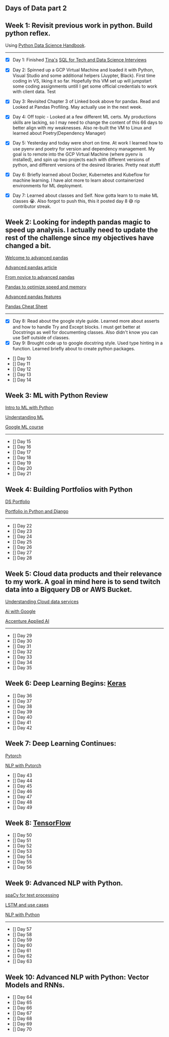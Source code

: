 **Days of Data part 2** 
---

Week 1: Revisit previous work in python. Build python reflex.
---

Using [Python Data Science Handbook](https://github.com/jakevdp/PythonDataScienceHandbook).

---
- [x] Day 1: Finished [Tina's](https://www.youtube.com/channel/UC2UXDak6o7rBm23k3Vv5dww) [SQL for Tech and Data Science Interviews](https://www.udemy.com/course/sql-for-tech-and-data-science-interviews/learn/lecture/26613654#questions/15758816)
- [x] Day 2: Spinned up a GCP Virtual Machine and loaded it with Python, Visual Studio and some additional helpers (Juypter, Black). First time coding in VS, liking it so far. Hopefully this VM set up will jumpstart some coding assignments untill I get some official credentials to work with client data. Test 
- [x] Day 3: Revisited Chapter 3 of Linked book above for pandas. Read and Looked at Pandas Profiling. May actually use in the next week. 
- [x] Day 4: Off topic - Looked at a few different ML certs. My productions skills are lacking, so I may need to change the content of this 66 days to better align with my weaknesses. Also re-built the VM to Linux and learned about Poetry(Dependency Manager)
- [x] Day 5: Yesterday and today were short on time. At work I learned how to use pyenv and poetry for version and dependency management. My goal is to remote into the GCP Virtual Machine (where pyenv is installed), and spin up two projects each with different versions of python, and different versions of the desired libraries. Pretty neat stuff!
- [x] Day 6: Briefly learned about Docker, Kubernetes and Kubeflow for machine learning. I have alot more to learn about containerized environments for ML deployment. 
- [x] Day 7: Learned about classes and Self. Now gotta learn to to make ML classes 😭. Also forgot to push this, this it posted day 8 😅 rip contributor streak.


Week 2: Looking for indepth pandas magic to speed up analysis. **I actually need to update the rest of the challenge since my objectives have changed a bit.** 
---

[Welcome to advanced pandas](https://www.kaggle.com/residentmario/welcome-to-advanced-pandas)

[Advanced pandas article](https://towardsdatascience.com/learn-advanced-features-for-pythons-main-data-analysis-library-in-20-minutes-d0eedd90d086)

[From novice to advanced pandas](https://towardsdatascience.com/30-examples-to-get-you-from-a-novice-to-an-advanced-pandas-user-e6eb4e8750b7)

[Pandas to optimize speed and memory](https://medium.com/bigdatarepublic/advanced-pandas-optimize-speed-and-memory-a654b53be6c2)

[Advanced pandas features](https://www.kdnuggets.com/2019/10/5-advanced-features-pandas.html)

[Pandas Cheat Sheet](https://www.educative.io/blog/pandas-cheat-sheet)

---

- [x] Day 8: Read about the google style guide. Learned more about asserts and how to handle Try and Except blocks. I must get better at Docstrings as well for documenting classes. Also didn't know you can use Self outside of classes. 
- [x] Day 9: Brought code up to google docstring style. Used type hinting in a function. Learned briefly about to create python packages.  
- [] Day 10
- [] Day 11
- [] Day 12
- [] Day 13
- [] Day 14

Week 3: ML with Python Review 
---

[Intro to ML with Python](http://noracook.io/Books/Python/introductiontomachinelearningwithpython.pdf)

[Understanding ML](https://www.cs.huji.ac.il/~shais/UnderstandingMachineLearning/copy.html)

[Google ML course](https://developers.google.com/machine-learning/crash-course)

---

- [] Day 15
- [] Day 16
- [] Day 17
- [] Day 18
- [] Day 19
- [] Day 20
- [] Day 21

Week 4: Building Portfolios with Python
---

[DS Portfolio](https://github.com/sajal2692/data-science-portfolio)

[Portfolio in Python and Django](https://dev.to/randysteele/how-i-built-my-portfolio-site-in-django-part-1-53nk)

---

- [] Day 22
- [] Day 23
- [] Day 24
- [] Day 25
- [] Day 26
- [] Day 27
- [] Day 28


Week 5: Cloud data products and their relevance to my work. A goal in mind here is to send twitch data into a Bigquery DB or AWS Bucket. 
---

[Understanding Cloud data services](https://www.kdnuggets.com/2019/06/understanding-cloud-data-services.html#:~:text=Cloud%20Vendors%20examples%20include%20AWS,Data%20processing%20and%20analytics%20workloads.)

[Ai with Google](https://ai.google/education/)

[Accenture Applied AI](https://www.accenture.com/us-en/services/applied-intelligence/solutions-ai)

---

- [] Day 29
- [] Day 30
- [] Day 31
- [] Day 32
- [] Day 33
- [] Day 34
- [] Day 35

Week 6: Deep Learning Begins: [Keras](https://drive.google.com/file/d/1yZlVKotI9AUgTydcrPrdhnz7yWAfk8_d/view)
---

- [] Day 36
- [] Day 37
- [] Day 38
- [] Day 39
- [] Day 40
- [] Day 41
- [] Day 42

Week 7: Deep Learning Continues: 
---

[Pytorch](https://github.com/fastai/fastbook)

[NLP with Pytorch](https://app.pluralsight.com/library/courses/natural-language-processing-pytorch/table-of-contents)

- [] Day 43
- [] Day 44
- [] Day 45
- [] Day 46
- [] Day 47
- [] Day 48
- [] Day 49

Week 8: [TensorFlow](https://github.com/yanshengjia/ml-road/blob/master/resources/Hands%20On%20Machine%20Learning%20with%20Scikit%20Learn%20and%20TensorFlow.pdf)
---

- [] Day 50
- [] Day 51
- [] Day 52
- [] Day 53
- [] Day 54
- [] Day 55
- [] Day 56


Week 9: Advanced NLP with Python.
---

[spaCy for text processing](https://course.spacy.io/en/)

[LSTM and use cases](http://colah.github.io/posts/2015-08-Understanding-LSTMs/)

[NLP with Python](http://www.datascienceassn.org/sites/default/files/Natural%20Language%20Processing%20with%20Python.pdf)

---

- [] Day 57
- [] Day 58
- [] Day 59
- [] Day 60
- [] Day 61
- [] Day 62
- [] Day 63

Week 10: Advanced NLP with Python: Vector Models and RNNs. 
---

- [] Day 64
- [] Day 65
- [] Day 66
- [] Day 67
- [] Day 68
- [] Day 69
- [] Day 70
